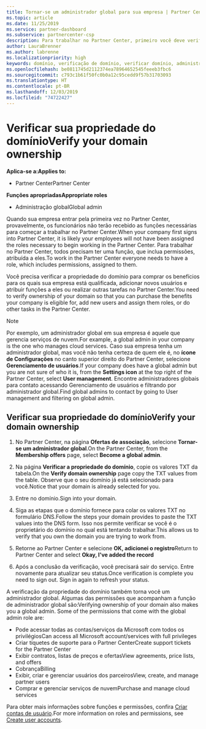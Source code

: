 ```yaml
---
title: Tornar-se um administrador global para sua empresa | Partner Center
ms.topic: article
ms.date: 11/25/2019
ms.service: partner-dashboard
ms.subservice: partnercenter-csp
description: Para trabalhar no Partner Center, primeiro você deve verificar a propriedade do seu domínio. Saiba como fazer isso e como se tornar um administrador global que pode adicionar usuários.
author: LauraBrenner
ms.author: labrenne
ms.localizationpriority: high
keywords: domínio, verificação de domínio, verificar domínio, administrador global, funções de usuário, permissões
ms.openlocfilehash: be0811745d2112374ea78964652545feeeb3fbc6
ms.sourcegitcommit: c793c1b61f50fc0b0a12c95cedd9f57b31703093
ms.translationtype: HT
ms.contentlocale: pt-BR
ms.lasthandoff: 12/03/2019
ms.locfileid: "74722427"
---
```

# <a name="verify-your-domain-ownership"></a><span data-ttu-id="2a9a2-105">Verificar sua propriedade do domínio</span><span class="sxs-lookup"><span data-stu-id="2a9a2-105">Verify your domain ownership</span></span>

<span data-ttu-id="2a9a2-106">**Aplica-se a:**</span><span class="sxs-lookup"><span data-stu-id="2a9a2-106">**Applies to:**</span></span>

- <span data-ttu-id="2a9a2-107">Partner Center</span><span class="sxs-lookup"><span data-stu-id="2a9a2-107">Partner Center</span></span>

<span data-ttu-id="2a9a2-108">**Funções apropriadas**</span><span class="sxs-lookup"><span data-stu-id="2a9a2-108">**Appropriate roles**</span></span>

- <span data-ttu-id="2a9a2-109">Administração global</span><span class="sxs-lookup"><span data-stu-id="2a9a2-109">Global admin</span></span>

<span data-ttu-id="2a9a2-110">Quando sua empresa entrar pela primeira vez no Partner Center, provavelmente, os funcionários não terão recebido as funções necessárias para começar a trabalhar no Partner Center.</span><span class="sxs-lookup"><span data-stu-id="2a9a2-110">When your company first signs into Partner Center, it is likely your employees will not have been assigned the roles necessary to begin working in the Partner Center.</span></span> <span data-ttu-id="2a9a2-111">Para trabalhar no Partner Center, todos precisam ter uma função, que inclua permissões, atribuída a eles.</span><span class="sxs-lookup"><span data-stu-id="2a9a2-111">To work in the Partner Center everyone needs to have a role, which includes permissions, assigned to them.</span></span>  

<span data-ttu-id="2a9a2-112">Você precisa verificar a propriedade do domínio para comprar os benefícios para os quais sua empresa está qualificada, adicionar novos usuários e atribuir funções a eles ou realizar outras tarefas no Partner Center.</span><span class="sxs-lookup"><span data-stu-id="2a9a2-112">You need to verify ownership of your domain so that you can purchase the benefits your company is eligible for, add new users and assign them roles, or do other tasks in the Partner Center.</span></span> 

>[!Note]
><span data-ttu-id="2a9a2-113">Por exemplo, um administrador global em sua empresa é aquele que gerencia serviços de nuvem.</span><span class="sxs-lookup"><span data-stu-id="2a9a2-113">For example, a global admin in your company is the one who manages cloud services.</span></span> <span data-ttu-id="2a9a2-114">Caso sua empresa tenha um administrador global, mas você não tenha certeza de quem ele é, no **ícone de Configurações** no canto superior direito do Partner Center, selecione **Gerenciamento de usuários**.</span><span class="sxs-lookup"><span data-stu-id="2a9a2-114">If your company does have a global admin but you are not sure of who it is, from the **Settings icon** at the top right of the Partner Center, select **User management**.</span></span> <span data-ttu-id="2a9a2-115">Encontre administradores globais para contato acessando Gerenciamento de usuários e filtrando por administrador global.</span><span class="sxs-lookup"><span data-stu-id="2a9a2-115">Find global admins to contact by going to User management and filtering on global admin.</span></span>

## <a name="verify-your-domain-ownership"></a><span data-ttu-id="2a9a2-116">Verificar sua propriedade do domínio</span><span class="sxs-lookup"><span data-stu-id="2a9a2-116">Verify your domain ownership</span></span>

1. <span data-ttu-id="2a9a2-117">No Partner Center, na página **Ofertas de associação**, selecione **Tornar-se um administrador global**.</span><span class="sxs-lookup"><span data-stu-id="2a9a2-117">On the Partner Center, from the **Membership offers** page, select **Become a global admin**.</span></span> 

2. <span data-ttu-id="2a9a2-118">Na página **Verificar a propriedade do domínio**, copie os valores TXT da tabela.</span><span class="sxs-lookup"><span data-stu-id="2a9a2-118">On the **Verify domain ownership** page copy the TXT values from the table.</span></span> <span data-ttu-id="2a9a2-119">Observe que o seu domínio já está selecionado para você.</span><span class="sxs-lookup"><span data-stu-id="2a9a2-119">Notice that your domain is already selected for you.</span></span>

3. <span data-ttu-id="2a9a2-120">Entre no domínio.</span><span class="sxs-lookup"><span data-stu-id="2a9a2-120">Sign into your domain.</span></span> 

4. <span data-ttu-id="2a9a2-121">Siga as etapas que o domínio fornece para colar os valores TXT no formulário DNS.</span><span class="sxs-lookup"><span data-stu-id="2a9a2-121">Follow the steps your domain provides to paste the TXT values into the DNS form.</span></span>  <span data-ttu-id="2a9a2-122">Isso nos permite verificar se você é o proprietário do domínio no qual está tentando trabalhar.</span><span class="sxs-lookup"><span data-stu-id="2a9a2-122">This allows us to verify that you own the domain you are trying to work from.</span></span>

5. <span data-ttu-id="2a9a2-123">Retorne ao Partner Center e selecione **OK, adicionei o registro**</span><span class="sxs-lookup"><span data-stu-id="2a9a2-123">Return to Partner Center and select **Okay, I've added the record**</span></span>

6. <span data-ttu-id="2a9a2-124">Após a conclusão da verificação, você precisará sair do serviço. Entre novamente para atualizar seu status.</span><span class="sxs-lookup"><span data-stu-id="2a9a2-124">Once verification is complete you need to sign out. Sign in again to refresh your status.</span></span> 

<span data-ttu-id="2a9a2-125">A verificação da propriedade do domínio também torna você um administrador global. Algumas das permissões que acompanham a função de administrador global são:</span><span class="sxs-lookup"><span data-stu-id="2a9a2-125">Verifying ownership of your domain also makes you a global admin. Some of the permissions that come with the global admin role are:</span></span>

- <span data-ttu-id="2a9a2-126">Pode acessar todas as contas/serviços da Microsoft com todos os privilégios</span><span class="sxs-lookup"><span data-stu-id="2a9a2-126">Can access all Microsoft account/services with full privileges</span></span> 
- <span data-ttu-id="2a9a2-127">Criar tíquetes de suporte para o Partner Center</span><span class="sxs-lookup"><span data-stu-id="2a9a2-127">Create support tickets for the Partner Center</span></span>
- <span data-ttu-id="2a9a2-128">Exibir contratos, listas de preços e ofertas</span><span class="sxs-lookup"><span data-stu-id="2a9a2-128">View agreements, price lists, and offers</span></span>
- <span data-ttu-id="2a9a2-129">Cobrança</span><span class="sxs-lookup"><span data-stu-id="2a9a2-129">Billing</span></span>
- <span data-ttu-id="2a9a2-130">Exibir, criar e gerenciar usuários dos parceiros</span><span class="sxs-lookup"><span data-stu-id="2a9a2-130">View, create, and manage partner users</span></span>
- <span data-ttu-id="2a9a2-131">Comprar e gerenciar serviços de nuvem</span><span class="sxs-lookup"><span data-stu-id="2a9a2-131">Purchase and manage cloud services</span></span>

<span data-ttu-id="2a9a2-132">Para obter mais informações sobre funções e permissões, confira [Criar contas de usuário](create-user-accounts-and-set-permissions.md).</span><span class="sxs-lookup"><span data-stu-id="2a9a2-132">For more information on roles and permissions, see [Create user accounts](create-user-accounts-and-set-permissions.md).</span></span> 